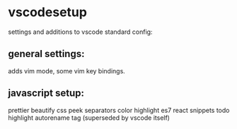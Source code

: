 # vscodesetup

settings and additions to vscode standard config:

## general settings:

adds vim mode,
some vim key bindings.

## javascript setup:

prettier
beautify
css peek
separators
color highlight
es7 react snippets
todo highlight
autorename tag (superseded by vscode itself)
